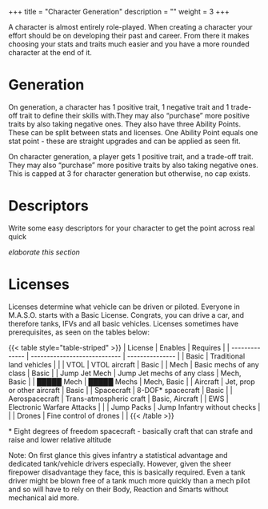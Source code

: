 +++
title = "Character Generation"
description = ""
weight = 3
+++

A character is almost entirely role-played. When creating a character your effort should be on developing their past and career. From there it makes choosing your stats and traits much easier and you have a more rounded character at the end of it. 

# Generation
On generation, a character has 1 positive trait, 1 negative trait and 1 trade-off trait to define their skills with.They may also “purchase” more positive traits by also taking negative ones. They also have three Ability Points. These can be split between stats and licenses. One Ability Point equals one stat point - these are straight upgrades and can be applied as seen fit.

On character generation, a player gets 1 positive trait, and a trade-off trait. They may also “purchase” more positive traits by also taking negative ones. This is capped at 3 for character generation but otherwise, no cap exists. 

# Descriptors

Write some easy descriptors for your character to get the point across real quick 

*elaborate this section*

# Licenses
Licenses determine what vehicle can be driven or piloted. Everyone in M.A.S.O. starts with a Basic License. Congrats, you can drive a car, and therefore tanks, IFVs and all basic vehicles. Licenses sometimes have prerequisites, as seen on the tables below:

{{< table style="table-striped" >}}
| License        | Enables                      | Requires        |
| -------------- | ---------------------------- | --------------- |
| Basic          | Traditional land vehicles    |                 |
| VTOL           | VTOL aircraft                | Basic           |
| Mech           | Basic mechs of any class     | Basic           |
| Jump Jet Mech  | Jump Jet mechs of any class  | Mech, Basic     |
| █████ Mech     | █████ Mechs                  | Mech, Basic     |
| Aircraft       | Jet, prop or other aircraft  | Basic           |
| Spacecraft     | 8-DOF\* spacecraft           | Basic           |
| Aerospacecraft | Trans-atmospheric craft      | Basic, Aircraft |
| EWS            | Electronic Warfare Attacks   |                 |
| Jump Packs     | Jump Infantry without checks |                 |
| Drones         | Fine control of drones       |                 |
{{< /table >}}

\* Eight degrees of freedom spacecraft - basically craft that can strafe and raise and lower relative altitude

Note: On first glance this gives infantry a statistical advantage and dedicated tank/vehicle drivers especially. However, given the sheer firepower disadvantage they face, this is basically required. Even a tank driver might be blown free of a tank much more quickly than a mech pilot and so will have to rely on their Body, Reaction and Smarts without mechanical aid more.  
